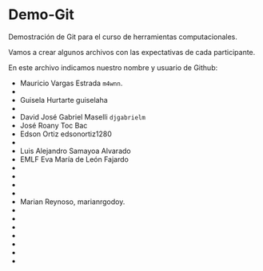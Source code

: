 # Demo-Git
Demostración de Git para el curso de herramientas computacionales. 

Vamos a crear algunos archivos con las expectativas de cada participante. 

En este archivo indicamos nuestro nombre y usuario de Github: 

- Mauricio Vargas Estrada `m4wnn`.
- 
- Guisela Hurtarte guiselaha
- 
- David José Gabriel Maselli `djgabrielm`
- José Roany Toc Bac
- Edson Ortiz edsonortiz1280
- 
- Luis Alejandro Samayoa Alvarado
- EMLF Eva María de León Fajardo
- 
- 
- 
- 
- Marian Reynoso, marianrgodoy.
- 
- 
- 
- 
- 
- 
- 
